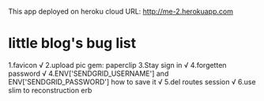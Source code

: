 This app deployed on heroku cloud
URL: http://me-2.herokuapp.com
# little blog's bug list
1.favicon √
2.upload pic gem: paperclip
3.Stay sign in √
4.forgetten password √
4.ENV['SENDGRID_USERNAME'] and ENV['SENDGRID_PASSWORD'] how to save it √
5.del routes session √
6.use slim to reconstruction erb